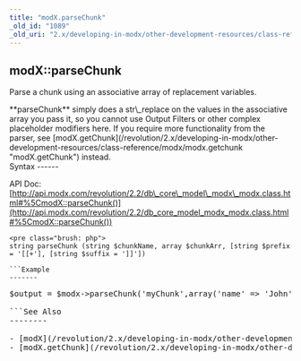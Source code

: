 ```yaml
---
title: "modX.parseChunk"
_old_id: "1089"
_old_uri: "2.x/developing-in-modx/other-development-resources/class-reference/modx/modx.parsechunk"
---
```


modX::parseChunk
----------------

Parse a chunk using an associative array of replacement variables.

<div class="info">**parseChunk** simply does a str\_replace on the values in the associative array you pass it, so you cannot use Output Filters or other complex placeholder modifiers here. If you require more functionality from the parser, see [modX.getChunk](/revolution/2.x/developing-in-modx/other-development-resources/class-reference/modx/modx.getchunk "modX.getChunk") instead.</div>Syntax
------

API Doc: [http://api.modx.com/revolution/2.2/db\_core\_model\_modx\_modx.class.html#%5CmodX::parseChunk()](http://api.modx.com/revolution/2.2/db_core_model_modx_modx.class.html#%5CmodX::parseChunk())

```
<pre class="brush: php">
string parseChunk (string $chunkName, array $chunkArr, [string $prefix = '[[+'], [string $suffix = ']]'])

```Example
-------

```
<pre class="brush: php">
$output = $modx->parseChunk('myChunk',array('name' => 'John'));

```See Also
--------

- [modX](/revolution/2.x/developing-in-modx/other-development-resources/class-reference/modx "modX")
- [modX.getChunk](/revolution/2.x/developing-in-modx/other-development-resources/class-reference/modx/modx.getchunk "modX.getChunk")